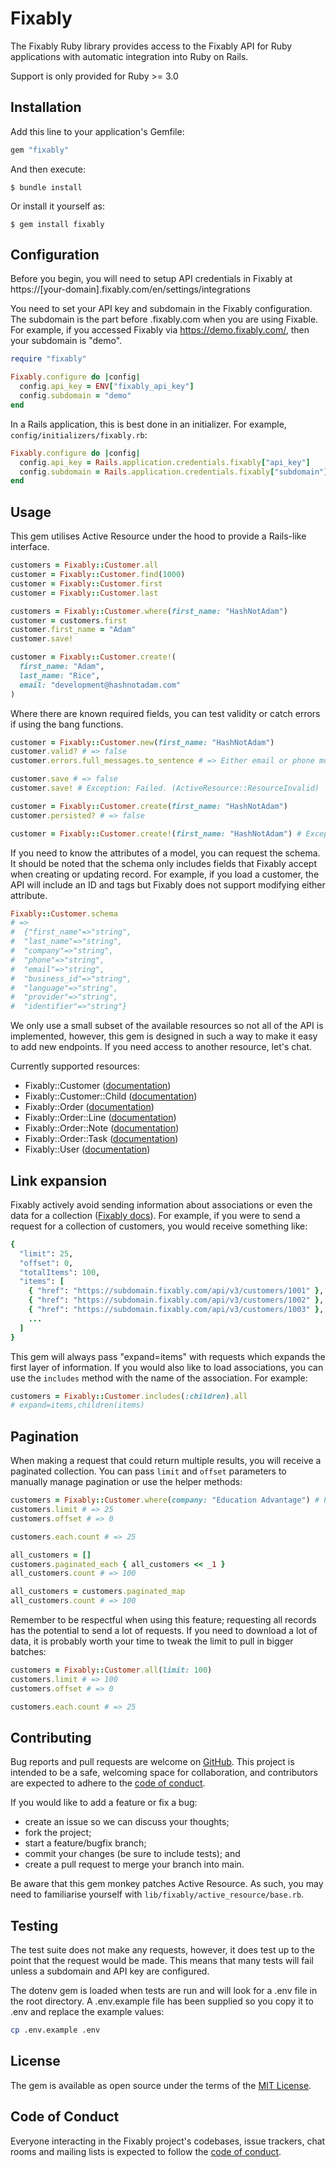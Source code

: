 # Fixably

The Fixably Ruby library provides access to the Fixably API for Ruby
applications with automatic integration into Ruby on Rails.

Support is only provided for Ruby >= 3.0

## Installation

Add this line to your application's Gemfile:

```ruby
gem "fixably"
```

And then execute:

    $ bundle install

Or install it yourself as:

    $ gem install fixably

## Configuration

Before you begin, you will need to setup API credentials in Fixably at
https://[your-domain].fixably.com/en/settings/integrations

You need to set your API key and subdomain in the Fixably configuration. The
subdomain is the part before .fixably.com when you are using Fixable. For
example, if you accessed Fixably via https://demo.fixably.com/, then your
subdomain is "demo".

```ruby
require "fixably"

Fixably.configure do |config|
  config.api_key = ENV["fixably_api_key"]
  config.subdomain = "demo"
end
```

In a Rails application, this is best done in an initializer. For example,
`config/initializers/fixably.rb`:
```ruby
Fixably.configure do |config|
  config.api_key = Rails.application.credentials.fixably["api_key"]
  config.subdomain = Rails.application.credentials.fixably["subdomain"]
end
```

## Usage

This gem utilises Active Resource under the hood to provide a Rails-like
interface.

```ruby
customers = Fixably::Customer.all
customer = Fixably::Customer.find(1000)
customer = Fixably::Customer.first
customer = Fixably::Customer.last

customers = Fixably::Customer.where(first_name: "HashNotAdam")
customer = customers.first
customer.first_name = "Adam"
customer.save!

customer = Fixably::Customer.create!(
  first_name: "Adam",
  last_name: "Rice",
  email: "development@hashnotadam.com"
)
```

Where there are known required fields, you can test validity or catch errors if
using the bang functions.

```ruby
customer = Fixably::Customer.new(first_name: "HashNotAdam")
customer.valid? # => false
customer.errors.full_messages.to_sentence # => Either email or phone must be present

customer.save # => false
customer.save! # Exception: Failed. (ActiveResource::ResourceInvalid)

customer = Fixably::Customer.create(first_name: "HashNotAdam")
customer.persisted? # => false

customer = Fixably::Customer.create!(first_name: "HashNotAdam") # Exception: Failed. (ActiveResource::ResourceInvalid)
```

If you need to know the attributes of a model, you can request the schema. It
should be noted that the schema only includes fields that Fixably accept when
creating or updating record. For example, if you load a customer, the API will
include an ID and tags but Fixably does not support modifying either attribute.

```ruby
Fixably::Customer.schema
# =>
#  {"first_name"=>"string",
#  "last_name"=>"string",
#  "company"=>"string",
#  "phone"=>"string",
#  "email"=>"string",
#  "business_id"=>"string",
#  "language"=>"string",
#  "provider"=>"string",
#  "identifier"=>"string"}
```

We only use a small subset of the available resources so not all of the API is
implemented, however, this gem is designed in such a way to make it easy to add
new endpoints. If you need access to another resource, let's chat.

Currently supported resources:
- Fixably::Customer ([documentation](docs/customer.md))
- Fixably::Customer::Child ([documentation](docs/customer/child.md))
- Fixably::Order ([documentation](docs/order.md))
- Fixably::Order::Line ([documentation](docs/order/line.md))
- Fixably::Order::Note ([documentation](docs/order/note.md))
- Fixably::Order::Task ([documentation](docs/order/task.md))
- Fixably::User ([documentation](docs/user.md))

## Link expansion

Fixably actively avoid sending information about associations or even the data
for a collection ([Fixably docs](https://docs.fixably.com/?http#link-expansion)).
For example, if you were to send a request for a collection of customers, you
would receive something like:
```ruby
{
  "limit": 25,
  "offset": 0,
  "totalItems": 100,
  "items": [
    { "href": "https://subdomain.fixably.com/api/v3/customers/1001" },
    { "href": "https://subdomain.fixably.com/api/v3/customers/1002" },
    { "href": "https://subdomain.fixably.com/api/v3/customers/1003" },
    ...
  ]
}
```

This gem will always pass "expand=items" with requests which expands the first
layer of information. If you would also like to load associations, you can
use the `includes` method with the name of the association. For example:

```ruby
customers = Fixably::Customer.includes(:children).all
# expand=items,children(items)
```

## Pagination

When making a request that could return multiple results, you will receive a
paginated collection. You can pass `limit` and `offset` parameters to manually
manage pagination or use the helper methods:
```ruby
customers = Fixably::Customer.where(company: "Education Advantage") # PaginatedCollection
customers.limit # => 25
customers.offset # => 0

customers.each.count # => 25

all_customers = []
customers.paginated_each { all_customers << _1 }
all_customers.count # => 100

all_customers = customers.paginated_map
all_customers.count # => 100
```

Remember to be respectful when using this feature; requesting all records has
the potential to send a lot of requests. If you need to download a lot of data,
it is probably worth your time to tweak the limit to pull in bigger batches:
```ruby
customers = Fixably::Customer.all(limit: 100)
customers.limit # => 100
customers.offset # => 0

customers.each.count # => 25
```

## Contributing

Bug reports and pull requests are welcome on
[GitHub](https://github.com/HashNotAdam/fixably-ruby).
This project is intended to be a safe, welcoming space for collaboration, and
contributors are expected to adhere to the
[code of conduct](https://github.com/HashNotAdam/fixably-ruby/blob/master/CODE_OF_CONDUCT.md).

If you would like to add a feature or fix a bug:
- create an issue so we can discuss your thoughts;
- fork the project;
- start a feature/bugfix branch;
- commit your changes (be sure to include tests); and
- create a pull request to merge your branch into main.

Be aware that this gem monkey patches Active Resource. As such, you may need to
familiarise yourself with `lib/fixably/active_resource/base.rb`.

## Testing

The test suite does not make any requests, however, it does test up to the point
that the request would be made. This means that many tests will fail unless
a subdomain and API key are configured.

The dotenv gem is loaded when tests are run and will look for a .env file in the
root directory. A .env.example file has been supplied so you copy it to .env and
replace the example values:

```sh
cp .env.example .env
```

## License

The gem is available as open source under the terms of the [MIT License](https://opensource.org/licenses/MIT).

## Code of Conduct

Everyone interacting in the Fixably project's codebases, issue trackers, chat
rooms and mailing lists is expected to follow the
[code of conduct](https://github.com/HashNotAdam/fixably-ruby/blob/master/CODE_OF_CONDUCT.md).
